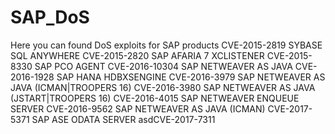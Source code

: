 # SAP_DoS
Here you can found DoS exploits for SAP products
CVE-2015-2819     SYBASE SQL ANYWHERE
CVE-2015-2820     SAP AFARIA 7 XCLISTENER
CVE-2015-8330     SAP PCO AGENT
CVE-2016-10304    SAP NETWEAVER AS JAVA
CVE-2016-1928     SAP HANA HDBXSENGINE
CVE-2016-3979     SAP NETWEAVER AS JAVA (ICMAN|TROOPERS 16)
CVE-2016-3980     SAP NETWEAVER AS JAVA (JSTART|TROOPERS 16)
CVE-2016-4015     SAP NETWEAVER ENQUEUE SERVER
CVE-2016-9562     SAP NETWEAVER AS JAVA (ICMAN)
CVE-2017-5371     SAP ASE ODATA SERVER
asdCVE-2017-7311
